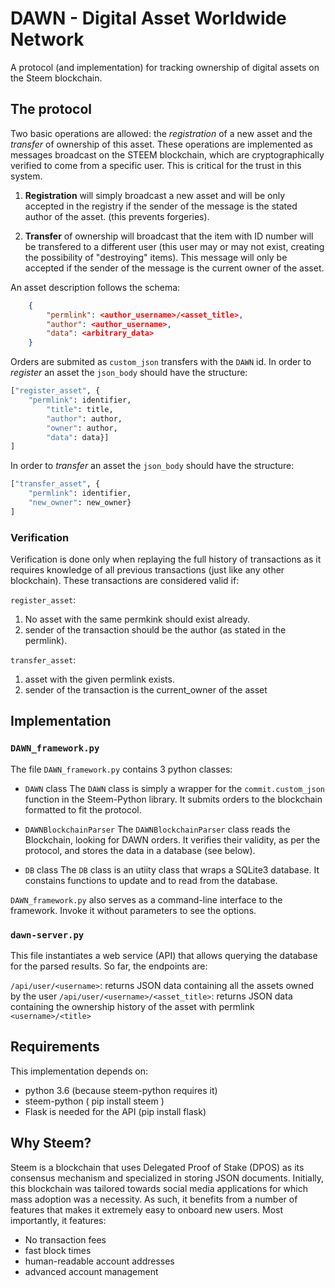 # DAWN - Digital Asset Worldwide Network

A protocol (and implementation) for tracking ownership of digital assets on the Steem blockchain.

## The protocol

Two basic operations are allowed: the *registration* of a new asset and the *transfer* of ownership of this asset. These operations are implemented as messages broadcast on the STEEM blockchain, which are cryptographically verified to come from a specific user. This is critical for the trust in this system.

1. **Registration** will simply broadcast a new asset and will be only accepted in the registry if the sender of the message is the stated author of the asset. (this prevents forgeries).

1. **Transfer** of ownership will broadcast that the item with ID number will be transfered to a different user (this user may or may not exist, creating the possibility of "destroying" items). This message will only be accepted if the sender of the message is the current owner of the asset.

An asset description follows the schema:
```json
	{
		"permlink": <author_username>/<asset_title>,	
		"author": <author_username>,	
		"data": <arbitrary_data>
	}
```

Orders are submited as ```custom_json``` transfers with the ```DAWN``` id.
In order to *register* an asset the ```json_body``` should have the structure:

```python
["register_asset", {
	"permlink": identifier,
		"title": title,
		"author": author,
		"owner": author,
		"data": data}]
]
```

In order to *transfer* an asset the ```json_body``` should have the structure:

```python
["transfer_asset", {
	"permlink": identifier,
	"new_owner": new_owner}
]
```

### Verification
Verification is done only when replaying the full history of transactions as it requires knowledge of all previous transactions (just like any other blockchain).  These transactions are considered valid if:

```register_asset```: 
1. No asset with the same permkink should exist already.
1. sender of the transaction should be the author (as stated in the permlink).

```transfer_asset```: 
1. asset with the given permlink exists.
1. sender of the transaction is the current_owner of the asset


## Implementation

### ```DAWN_framework.py``` 

The file ```DAWN_framework.py``` contains 3 python classes:

* ```DAWN``` class 
The ```DAWN``` class is simply a wrapper for the ```commit.custom_json``` function in the Steem-Python library. It submits orders to the blockchain formatted to fit the protocol. 

* ```DAWNBlockchainParser``` 
The ```DAWNBlockchainParser``` class reads the Blockchain, looking for DAWN orders. It verifies their validity, as per the protocol, and stores the data in a database (see below).

* ```DB``` class
The ```DB``` class is an utiity class that wraps a SQLite3 database. It constains functions to update and to read from the database.

```DAWN_framework.py``` also serves as a command-line interface to the framework. Invoke it without parameters to see the options.


### ```dawn-server.py```
This file instantiates a web service (API) that allows querying the database for the parsed results.
So far, the endpoints are:

```/api/user/<username>```: returns JSON data containing all the assets owned by the user
```/api/user/<username>/<asset_title>```: returns JSON data containing the ownership history of the asset with permlink ```<username>/<title>```

## Requirements

This implementation depends on:

* python 3.6 (because steem-python requires it)
* steem-python ( pip install steem )
* Flask is needed for the API (pip install flask)

## Why Steem?

Steem is a blockchain that uses Delegated Proof of Stake (DPOS) as its consensus mechanism and specialized in storing JSON documents. Initially, this blockchain was tailored towards social media applications for which mass adoption was a necessity. As such, it benefits from a number of features that makes it extremely easy to onboard new users. 
Most importantly, it features:

* No transaction fees
* fast block times
* human-readable account addresses
* advanced account management
